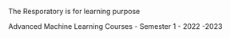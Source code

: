 The Resporatory is for learning purpose


Advanced Machine Learning Courses - Semester 1 - 2022 -2023

